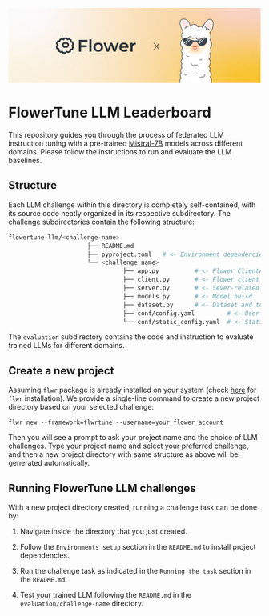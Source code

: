 ![](_static/flower_llm.jpg)

# FlowerTune LLM Leaderboard

This repository guides you through the process of federated LLM instruction tuning with a 
pre-trained [Mistral-7B](https://huggingface.co/mistralai/Mistral-7B-v0.3) models across different domains.
Please follow the instructions to run and evaluate the LLM baselines.


## Structure
Each LLM challenge within this directory is completely self-contained, with its source code neatly organized in its respective subdirectory.
The challenge subdirectories contain the following structure:

```bash
flowertune-llm/<challenge-name>
                      ├── README.md
                      ├── pyproject.toml   # <- Environment dependencies
                      └── <challenge_name>
                                ├── app.py          # <- Flower ClientApp/ServerApp build
                                ├── client.py       # <- Flower client constructor
                                ├── server.py       # <- Sever-related functions
                                ├── models.py       # <- Model build
                                ├── dataset.py      # <- Dataset and tokenizer build
                                ├── conf/config.yaml         # <- User configuration
                                └── conf/static_config.yaml  # <- Static configuration   
```

The `evaluation` subdirectory contains the code and instruction to evaluate trained LLMs for different domains.


## Create a new project
Assuming `flwr` package is already installed on your system (check [here](https://flower.ai/docs/framework/how-to-install-flower.html) for `flwr` installation).
We provide a single-line command to create a new project directory based on your selected challenge:

```shell
flwr new --framework=flwrtune --username=your_flower_account
```

Then you will see a prompt to ask your project name and the choice of LLM challenges. 
Type your project name and select your preferred challenge, 
and then a new project directory with same structure as above will be generated automatically.

## Running FlowerTune LLM challenges

With a new project directory created, running a challenge task can be done by:

1. Navigate inside the directory that you just created.

2. Follow the `Environments setup` section in the `README.md` to install project dependencies.

4. Run the challenge task as indicated in the `Running the task` section in the `README.md`.

5. Test your trained LLM following the `README.md` in the `evaluation/challenge-name` directory.
